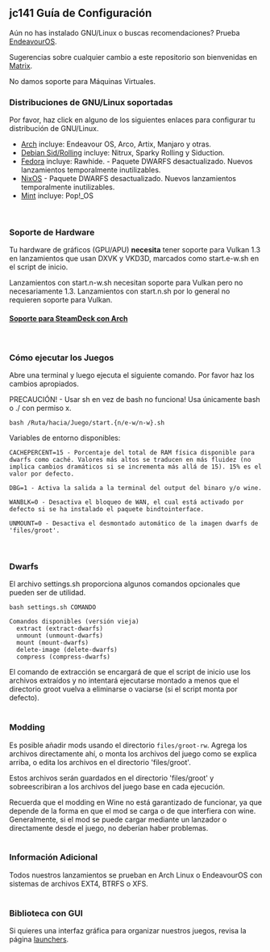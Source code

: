 ## jc141 Guía de Configuración

Aún no has instalado GNU/Linux o buscas recomendaciones? Prueba [EndeavourOS](https://discovery.endeavouros.com/installation/create-install-media-usb-key/2021/03/).

Sugerencias sobre cualquier cambio a este repositorio son bienvenidas en [Matrix](https://matrix.to/#/%21aRyMmzPUzcUKRXpVtP%3Amatrix.org?via=catgirl.cloud&via=grin.hu&via=matrix.org).

No damos soporte para Máquinas Virtuales.
<br>

### Distribuciones de GNU/Linux soportadas
Por favor, haz click en alguno de los siguientes enlaces para configurar tu distribución de GNU/Linux.

*   [Arch](arch.md) incluye: Endeavour OS, Arco, Artix, Manjaro y otras.
*   [Debian Sid/Rolling](debian.md) incluye: Nitrux, Sparky Rolling y Siduction.
*   [Fedora](fedora.md) incluye: Rawhide. - Paquete DWARFS desactualizado. Nuevos lanzamientos temporalmente inutilizables.
*   [NixOS](nixos.md) - Paquete DWARFS desactualizado. Nuevos lanzamientos temporalmente inutilizables.
*   [Mint](mint.md) incluye: Pop!_OS
<br>

### Soporte de Hardware
Tu hardware de gráficos (GPU/APU) **necesita** tener soporte para Vulkan 1.3 en lanzamientos que usan DXVK y VKD3D, marcados como start.e-w.sh en el script de inicio.

Lanzamientos con start.n-w.sh necesitan soporte para Vulkan pero no necesariamente 1.3. Lanzamientos con start.n.sh por lo general no requieren soporte para Vulkan.

#### [Soporte para SteamDeck con Arch](steamdeck/arch.md)
<br>

### Cómo ejecutar los Juegos
Abre una terminal y luego ejecuta el siguiente comando. Por favor haz los cambios apropiados.

PRECAUCIÓN! - Usar sh en vez de bash no funciona! Usa únicamente bash o ./ con permiso x.

```
bash /Ruta/hacia/Juego/start.{n/e-w/n-w}.sh
```

Variables de entorno disponibles:
```
CACHEPERCENT=15 - Porcentaje del total de RAM física disponible para dwarfs como caché. Valores más altos se traducen en más fluidez (no implica cambios dramáticos si se incrementa más allá de 15). 15% es el valor por defecto.

DBG=1 - Activa la salida a la terminal del output del binaro y/o wine.

WANBLK=0 - Desactiva el bloqueo de WAN, el cual está activado por defecto si se ha instalado el paquete bindtointerface.

UNMOUNT=0 - Desactiva el desmontado automático de la imagen dwarfs de 'files/groot'.
```
<br>

### Dwarfs
El archivo settings.sh proporciona algunos comandos opcionales que pueden ser de utilidad.

```
bash settings.sh COMANDO

Comandos disponibles (versión vieja)
  extract (extract-dwarfs)
  unmount (unmount-dwarfs)
  mount (mount-dwarfs)
  delete-image (delete-dwarfs)
  compress (compress-dwarfs)
```
El comando de extracción se encargará de que el script de inicio use los archivos extraídos y no intentará ejecutarse montado a menos que el directorio groot vuelva a eliminarse o vaciarse (si el script monta por defecto).
<br><br>

### Modding
Es posible añadir mods usando el directorio `files/groot-rw`. Agrega los archivos directamente ahí, o monta los archivos del juego como se explica arriba, o edita los archivos en el directorio 'files/groot'.

Estos archivos serán guardados en el directorio 'files/groot' y sobreescribiran a los archivos del juego base en cada ejecución.

Recuerda que el modding en Wine no está garantizado de funcionar, ya que depende de la forma en que el mod se carga o de que interfiera con wine. Generalmente, si el mod se puede cargar mediante un lanzador o directamente desde el juego, no deberían haber problemas.
<br><br>

### Información Adicional
Todos nuestros lanzamientos se prueban en Arch Linux o EndeavourOS con sistemas de archivos EXT4, BTRFS o XFS.
<br><br>

### Biblioteca con GUI
Si quieres una interfaz gráfica para organizar nuestros juegos, revisa la página [launchers](launchers.md).
